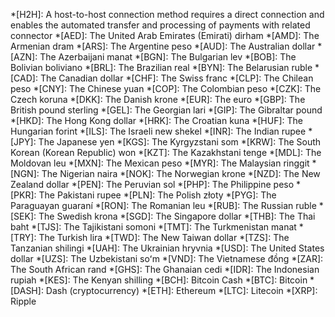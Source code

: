 *[H2H]: A host-to-host connection method requires a direct connection and enables the automated transfer and processing of payments with related connector
*[AED]: The United Arab Emirates (Emirati) dirham
*[AMD]: The Armenian dram
*[ARS]: The Argentine peso
*[AUD]: The Australian dollar
*[AZN]: The Azerbaijani manat
*[BGN]: The Bulgarian lev
*[BOB]: The Bolivian boliviano
*[BRL]: The Brazilian real
*[BYN]: The Belarusian ruble
*[CAD]: The Canadian dollar
*[CHF]: The Swiss franc
*[CLP]: The Chilean peso
*[CNY]: The Chinese yuan
*[COP]: The Colombian peso
*[CZK]: The Czech koruna
*[DKK]: The Danish krone
*[EUR]: The euro
*[GBP]: The British pound sterling
*[GEL]: The Georgian lari
*[GIP]: The Gibraltar pound
*[HKD]: The Hong Kong dollar
*[HRK]: The Croatian kuna
*[HUF]: The Hungarian forint
*[ILS]: The Israeli new shekel
*[INR]: The Indian rupee
*[JPY]: The Japanese yen
*[KGS]: The Kyrgyzstani som
*[KRW]: The South Korean (Korean Republic) won
*[KZT]: The Kazakhstani tenge
*[MDL]: The Moldovan leu
*[MXN]: The Mexican peso
*[MYR]: The Malaysian ringgit
*[NGN]: The Nigerian naira
*[NOK]: The Norwegian krone
*[NZD]: The New Zealand dollar
*[PEN]: The Peruvian sol
*[PHP]: The Philippine peso
*[PKR]: The Pakistani rupee
*[PLN]: The Polish złoty
*[PYG]: The Paraguayan guaraní
*[RON]: The Romanian leu
*[RUB]: The Russian ruble
*[SEK]: The Swedish krona
*[SGD]: The Singapore dollar
*[THB]: The Thai baht
*[TJS]: The Tajikistani somoni
*[TMT]: The Turkmenistan manat
*[TRY]: The Turkish lira
*[TWD]: The New Taiwan dollar
*[TZS]: The Tanzanian shilingi
*[UAH]: The Ukrainian hryvnia
*[USD]: The United States dollar
*[UZS]: The Uzbekistani soʻm
*[VND]: The Vietnamese đồng
*[ZAR]: The South African rand
*[GHS]: The Ghanaian cedi
*[IDR]: The Indonesian rupiah
*[KES]: The Kenyan shilling
*[BCH]: Bitcoin Cash
*[BTC]: Bitcoin
*[DASH]: Dash (cryptocurrency)
*[ETH]: Ethereum
*[LTC]: Litecoin
*[XRP]: Ripple
